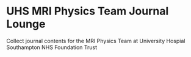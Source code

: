 # UHS MRI Physics Team Journal Lounge

Collect journal contents for the MRI Physics Team at University Hospial Southampton NHS Foundation Trust

